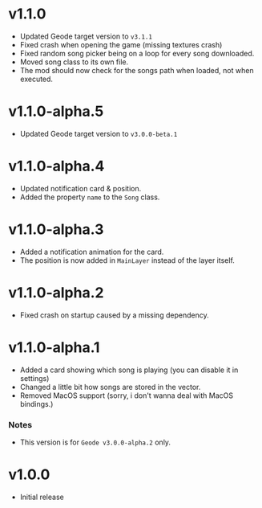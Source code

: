 # v1.1.0

- Updated Geode target version to `v3.1.1`
- Fixed crash when opening the game (missing textures crash)
- Fixed random song picker being on a loop for every song downloaded.
- Moved song class to its own file.
- The mod should now check for the songs path when loaded, not when executed.

# v1.1.0-alpha.5

- Updated Geode target version to `v3.0.0-beta.1`

# v1.1.0-alpha.4

- Updated notification card & position.
- Added the property `name` to the `Song` class.

# v1.1.0-alpha.3

- Added a notification animation for the card.
- The position is now added in `MainLayer` instead of the layer itself.

# v1.1.0-alpha.2

- Fixed crash on startup caused by a missing dependency.

# v1.1.0-alpha.1

- Added a card showing which song is playing (you can disable it in settings)
- Changed a little bit how songs are stored in the vector.
- Removed MacOS support (sorry, i don't wanna deal with MacOS bindings.)

### Notes

- This version is for `Geode v3.0.0-alpha.2` only.

# v1.0.0

- Initial release
